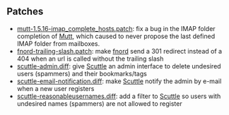 <h2>Patches</h2>

<ul>
<li><a href="mutt-1.5.16-imap_complete_hosts.patch">mutt-1.5.16-imap_complete_hosts.patch</a>: fix a bug in the IMAP folder completion of <a href="http://www.mutt.org/">Mutt</a>, which caused to never propose the last defined IMAP folder from mailboxes.</li>
<li><a href="fnord-trailing-slash.patch">fnord-trailing-slash.patch</a>: make <a href="http://www.fefe.de/fnord/">fnord</a> send a 301 redirect instead of a 404 when an url is called without the trailing slash</li>
<li><a href="scuttle-admin.diff">scuttle-admin.diff</a>: give <a href="http://scuttle.org/">Scuttle</a> an admin interface to delete undesired users (spammers) and their bookmarks/tags</li>
<li><a href="scuttle-email-notification.diff">scuttle-email-notification.diff</a>: make <a href="http://scuttle.org/">Scuttle</a> notify the admin by e-mail when a new user registers</li>
<li><a href="scuttle-reasonableusernames.diff">scuttle-reasonableusernames.diff</a>: add a filter to <a href="http://scuttle.org/">Scuttle</a> so users with undesired names (spammers) are not allowed to register</li>
</ul>
